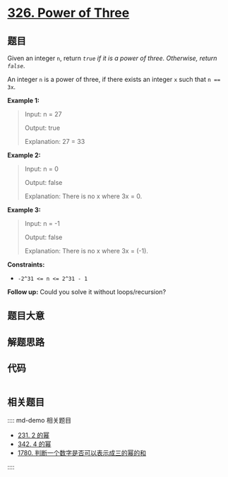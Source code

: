 # [326. Power of Three](https://leetcode.com/problems/power-of-three/)

## 题目

Given an integer `n`, return _`true` if it is a power of three. Otherwise,
return `false`_.

An integer `n` is a power of three, if there exists an integer `x` such that
`n == 3x`.

**Example 1:**

> Input: n = 27
>
> Output: true
>
> Explanation: 27 = 33

**Example 2:**

> Input: n = 0
>
> Output: false
>
> Explanation: There is no x where 3x = 0.

**Example 3:**

> Input: n = -1
>
> Output: false
>
> Explanation: There is no x where 3x = (-1).

**Constraints:**

- `-2^31 <= n <= 2^31 - 1`

**Follow up:** Could you solve it without loops/recursion?

## 题目大意

## 解题思路

## 代码

```javascript

```

## 相关题目

:::: md-demo 相关题目

- [231. 2 的幂](https://leetcode.com/problems/power-of-two)
- [342. 4 的幂](https://leetcode.com/problems/power-of-four)
- [1780. 判断一个数字是否可以表示成三的幂的和](https://leetcode.com/problems/check-if-number-is-a-sum-of-powers-of-three)

::::
